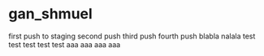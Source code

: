 # gan_shmuel
first push to staging
second push 
third push
fourth push
blabla
nalala
test
test
test
test
test
aaa
aaa
aaa
aaa
